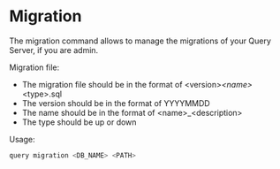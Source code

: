 # Migration

The migration command allows to manage the migrations of your Query Server, if you are admin.

Migration file:

- The migration file should be in the format of &lt;version&gt;*&lt;name&gt;*&lt;type&gt;.sql
- The version should be in the format of YYYYMMDD
- The name should be in the format of &lt;name&gt;_&lt;description&gt;
- The type should be up or down

Usage:  

```sh
query migration <DB_NAME> <PATH>
```
